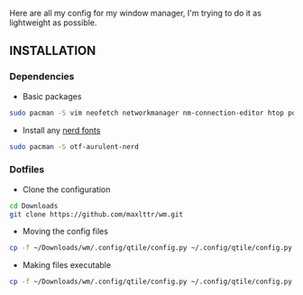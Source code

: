 Here are all my config for my window manager, I'm trying to do it as lightweight as possible.

## INSTALLATION
<div/>


<summary><h3>Dependencies</h3></summary>

- Basic packages
  
```sh
sudo pacman -S vim neofetch networkmanager nm-connection-editor htop polybar qtile firefox rofi
```

- Install any [nerd fonts](https://archlinux.org/groups/x86_64/nerd-fonts/)

```sh
sudo pacman -S otf-aurulent-nerd
```
<summary><h3>Dotfiles</h3></summary>

- Clone the configuration

```sh
cd Downloads
git clone https://github.com/maxlttr/wm.git
```
- Moving the config files
```sh
cp -f ~/Downloads/wm/.config/qtile/config.py ~/.config/qtile/config.py && cp -f ~/Downloads/wm/.config/qtile/autostart.sh && mkdir ~/.config/polybar/ && cp ~/Downloads/wm/.config/polybar/config.ini ~/.config/polybar/config.ini
```
- Making files executable
```sh
cp -f ~/Downloads/wm/.config/qtile/config.py ~/.config/qtile/config.py && cp -f ~/Downloads/wm/.config/qtile/autostart.sh && mkdir ~/.config/polybar/ && cp ~/Downloads/wm/.config/polybar/config.ini ~/.config/polybar/config.ini
```
